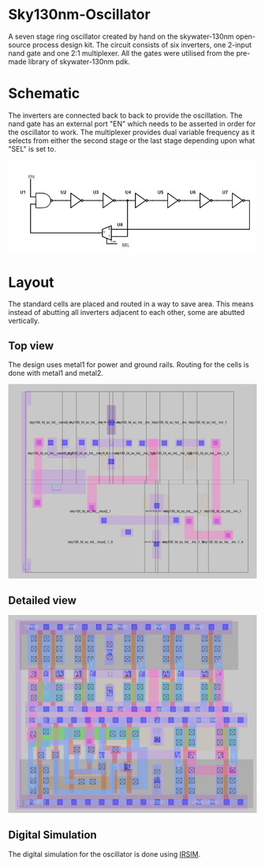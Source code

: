 # Sky130nm-Oscillator
A seven stage ring oscillator created by hand on the skywater-130nm open-source process design kit. The circuit consists of six inverters, one 2-input nand gate and one 2:1 multiplexer. All the gates were utilised from the pre-made library of skywater-130nm pdk. 

# Schematic
The inverters are connected back to back to provide the oscillation. The nand gate has an external port "EN" which needs to be asserted in order for the oscillator to work. The multiplexer provides dual variable frequency as it selects from either the second stage or the last stage depending upon what "SEL" is set to.

![schematic image](images/osc_schematic.png?raw=true "Oscillator Schematic")

# Layout
The standard cells are placed and routed in a way to save area. This means instead of abutting all inverters adjacent to each other, some are abutted vertically. 

## Top view
The design uses metal1 for power and ground rails. Routing for the cells is done with metal1 and metal2.

![top view](images/osc_top.png?raw=true "Oscillator Layout Top")

## Detailed view

![detail view](images/osc_detailed.png?raw=true "Oscillator Layout Detail")

## Digital Simulation

The digital simulation for the oscillator is done using [IRSIM](http://opencircuitdesign.com/irsim/). 

